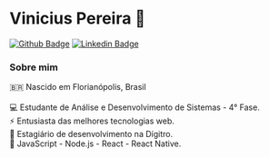 # Vinicius Pereira 👋

[![Github Badge](https://img.shields.io/badge/-Github-000?style=flat-square&logo=Github&logoColor=white&link=https://github.com/fagnerpsantos)](https://github.com/Viniciusnsp/)
[![Linkedin Badge](https://img.shields.io/badge/-LinkedIn-blue?style=flat-square&logo=Linkedin&logoColor=white&link=https://www.linkedin.com/in/fagnerpsantos/)](https://www.linkedin.com/in/vinicius-pereira-098959180/)

### Sobre mim
🇧🇷  Nascido em Florianópolis, Brasil <br><br>
💻 Estudante de Análise e Desenvolvimento de Sistemas - 4° Fase.<br> 
⚡ Entusiasta das melhores tecnologias web.<br>
💼 Estagiário de desenvolvimento na Dígitro.<br>
🚀 JavaScript - Node.js - React - React Native.

